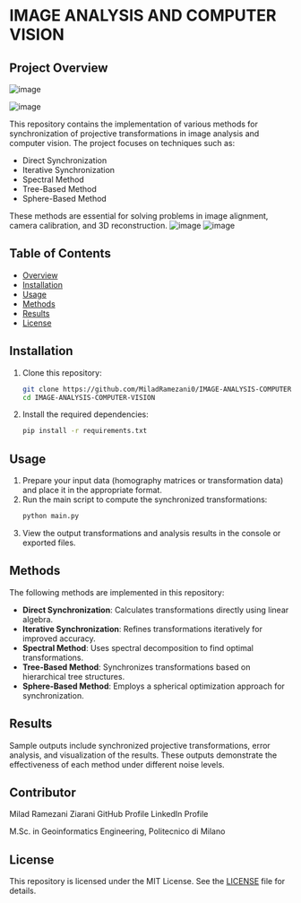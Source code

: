 # IMAGE ANALYSIS AND COMPUTER VISION

## Project Overview

![image](https://github.com/user-attachments/assets/2a08c688-9874-4384-9d7f-cb72a728f0f9)

![image](https://github.com/user-attachments/assets/5975e082-64db-43ab-8adf-af3513e79d34)


This repository contains the implementation of various methods for synchronization of projective transformations in image analysis and computer vision. The project focuses on techniques such as:

- Direct Synchronization
- Iterative Synchronization
- Spectral Method
- Tree-Based Method
- Sphere-Based Method

These methods are essential for solving problems in image alignment, camera calibration, and 3D reconstruction.
![image](https://github.com/user-attachments/assets/e2f80cce-8def-49b8-8b3d-d9ce6ef5780e)
![image](https://github.com/user-attachments/assets/a4dc8702-fcc1-4394-9588-15b89dd48c01)
## Table of Contents

- [Overview](#project-overview)
- [Installation](#installation)
- [Usage](#usage)
- [Methods](#methods)
- [Results](#results)
- [License](#license)

## Installation

1. Clone this repository:
   ```bash
   git clone https://github.com/MiladRamezani0/IMAGE-ANALYSIS-COMPUTER-VISION.git
   cd IMAGE-ANALYSIS-COMPUTER-VISION
   ```

2. Install the required dependencies:
   ```bash
   pip install -r requirements.txt
   ```

## Usage

1. Prepare your input data (homography matrices or transformation data) and place it in the appropriate format.
2. Run the main script to compute the synchronized transformations:
   ```bash
   python main.py
   ```
3. View the output transformations and analysis results in the console or exported files.

## Methods

The following methods are implemented in this repository:

- **Direct Synchronization**: Calculates transformations directly using linear algebra.
- **Iterative Synchronization**: Refines transformations iteratively for improved accuracy.
- **Spectral Method**: Uses spectral decomposition to find optimal transformations.
- **Tree-Based Method**: Synchronizes transformations based on hierarchical tree structures.
- **Sphere-Based Method**: Employs a spherical optimization approach for synchronization.

## Results

Sample outputs include synchronized projective transformations, error analysis, and visualization of the results. These outputs demonstrate the effectiveness of each method under different noise levels.

## Contributor
Milad Ramezani Ziarani
GitHub Profile
LinkedIn Profile

M.Sc. in Geoinformatics Engineering, Politecnico di Milano

## License

This repository is licensed under the MIT License. See the [LICENSE](LICENSE) file for details.
